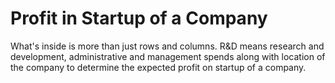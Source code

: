 
# Profit in Startup of a Company
What's inside is more than just rows and columns. R&D means research and development, administrative and management spends along with location of the company to determine the expected profit on startup of a company.

